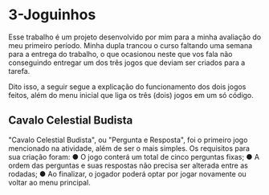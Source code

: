 # 3-Joguinhos
Esse trabalho é um projeto desenvolvido por mim para a minha avaliação do meu primeiro período. Minha dupla trancou o curso faltando uma semana para a entrega do trabalho, o que ocasionou neste que vos fala não conseguindo entregar um dos três jogos que deviam ser criados para a tarefa.  

Dito isso, a seguir segue a explicação do funcionamento dos dois jogos feitos, além do menu inicial que liga os três (dois) jogos em um só código.

## Cavalo Celestial Budista
"Cavalo Celestial Budista", ou "Pergunta e Resposta", foi o primeiro jogo mencionado na atividade, além de ser o mais simples. Os requisitos para sua criação foram:
● O jogo conterá um total de cinco perguntas fixas;
● A ordem das perguntas e suas respostas não precisa ser alterada entre
as rodadas;
● Ao finalizar, o jogador poderá optar por jogar novamente ou voltar ao
menu principal.
